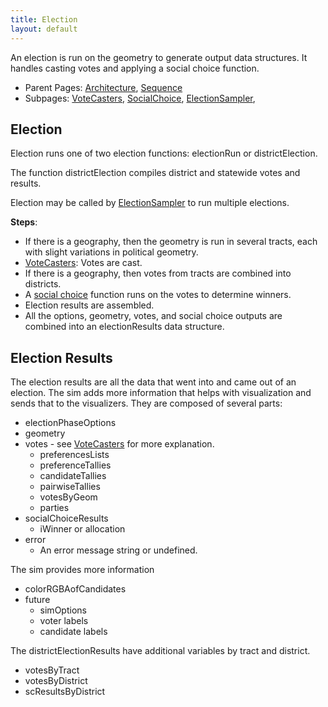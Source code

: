 ```yaml
---
title: Election
layout: default
---
```


An election is run on the geometry to generate output data structures. It handles casting votes and applying a social choice function. 

- Parent Pages: [Architecture](architecture.md), [Sequence](sequence.md)
- Subpages: [VoteCasters](voteCasters.md), [SocialChoice](socialChoice.md), [ElectionSampler](electionSampler.md), 

## Election

Election runs one of two election functions: electionRun or districtElection.

The function districtElection compiles district and statewide votes and results.

Election may be called by [ElectionSampler](electionSampler.md) to run multiple elections.

**Steps**:

- If there is a geography, then the geometry is run in several tracts, each with slight variations in political geometry.
- [VoteCasters](voteCasters.md): Votes are cast.
- If there is a geography, then votes from tracts are combined into districts.
- A [social choice](socialChoice.md) function runs on the votes to determine winners.
- Election results are assembled.
- All the options, geometry, votes, and social choice outputs are combined into an electionResults data structure.

## Election Results

The election results are all the data that went into and came out of an election. The sim adds more information that helps with visualization and sends that to the visualizers. They are composed of several parts:

* electionPhaseOptions
* geometry
* votes - see [VoteCasters](voteCasters.md) for more explanation.
  * preferencesLists
  * preferenceTallies
  * candidateTallies
  * pairwiseTallies
  * votesByGeom
  * parties
* socialChoiceResults
  * iWinner or allocation
* error
  * An error message string or undefined.

The sim provides more information
* colorRGBAofCandidates
* future
  * simOptions
  * voter labels
  * candidate labels

The districtElectionResults have additional variables by tract and district.

* votesByTract
* votesByDistrict
* scResultsByDistrict

